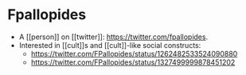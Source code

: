 # Fpallopides
- A [[person]] on [[twitter]]: https://twitter.com/fpallopides.
- Interested in [[cult]]s and [[cult]]-like social constructs:
  - https://twitter.com/FPallopides/status/1262482533524090880
  - https://twitter.com/FPallopides/status/1327499999878451202

